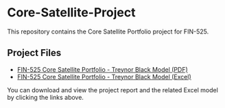 # Core-Satellite-Project

This repository contains the Core Satellite Portfolio project for FIN-525.

## Project Files

- [FIN-525 Core Satellite Portfolio - Treynor Black Model (PDF)](Fin525-Core-Satellite-Project.pdf)
- [FIN-525 Core Satellite Portfolio - Treynor Black Model (Excel)](FIN-525-Core-Satellite-Portfolio-Treynor-Black-Model-SV.Mod.xls)

You can download and view the project report and the related Excel model by clicking the links above.
